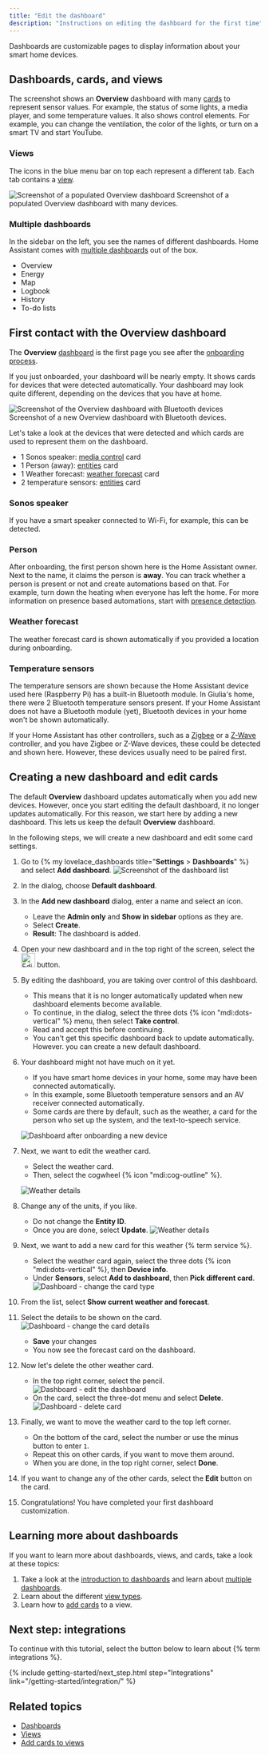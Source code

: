 ```yaml
---
title: "Edit the dashboard"
description: "Instructions on editing the dashboard for the first time"
---
```


Dashboards are customizable pages to display information about your smart home devices.

## Dashboards, cards, and views

The screenshot shows an **Overview** dashboard with many [cards](/dashboards/cards/) to represent sensor values. For example, the status of some lights, a media player, and some temperature values. It also shows control elements. For example, you can change the ventilation, the color of the lights, or turn on a smart TV and start YouTube.

### Views

The icons in the blue menu bar on top each represent a different tab. Each tab contains a [view](/dashboards/views/).

<p class='img'>
<img src='/images/getting-started/lovelace.png' alt='Screenshot of a populated Overview dashboard'>
Screenshot of a populated Overview dashboard with many devices.
</p>

### Multiple dashboards

In the sidebar on the left, you see the names of different dashboards. Home Assistant comes with [multiple dashboards](/dashboards/dashboards/) out of the box.

- Overview
- Energy
- Map
- Logbook
- History
- To-do lists

## First contact with the Overview dashboard

The **Overview** [dashboard](/dashboards/) is the first page you see after the [onboarding process](/getting-started/onboarding).

If you just onboarded, your dashboard will be nearly empty. It shows cards for devices that were detected automatically. Your dashboard may look quite different, depending on the devices that you have at home.

<p class='img'>
<img src='/images/getting-started/onboarding_dashboard_raspi_bluetooth.png' alt='Screenshot of the Overview dashboard with Bluetooth devices'>
Screenshot of a new Overview dashboard with Bluetooth devices.
</p>

Let's take a look at the devices that were detected and which cards are used to represent them on the dashboard.

- 1 Sonos speaker: [media control](/dashboards/media-control/) card
- 1 Person (away): [entities](/dashboards/entities/) card
- 1 Weather forecast: [weather forecast](/dashboards/weather-forecast/) card
- 2 temperature sensors: [entities](/dashboards/entities/) card

### Sonos speaker

If you have a smart speaker connected to Wi-Fi, for example, this can be detected.

### Person

After onboarding, the first person shown here is the Home Assistant owner. Next to the name, it claims the person is **away**. You can track whether a person is present or not and create automations based on that. For example, turn down the heating when everyone has left the home. For more information on presence based automations, start with [presence detection](/getting-started/presence-detection/).

### Weather forecast

The weather forecast card is shown automatically if you provided a location during onboarding.

### Temperature sensors

The temperature sensors are shown because the Home Assistant device used here (Raspberry Pi) has a built-in Bluetooth module. In Giulia's home, there were 2 Bluetooth temperature sensors present. If your Home Assistant does not have a Bluetooth module (yet), Bluetooth devices in your home won't be shown automatically.

If your Home Assistant has other controllers, such as a [Zigbee](/integrations/zha/) or a [Z-Wave](/integrations/zwave_js/) controller, and you have Zigbee or Z-Wave devices, these could be detected and shown here. However, these devices usually need to be paired first.

## Creating a new dashboard and edit cards

The default **Overview** dashboard updates automatically when you add new devices. However, once you start editing the default dashboard, it no longer updates automatically. For this reason, we start here by adding a new dashboard. This lets us keep the default **Overview** dashboard.

In the following steps, we will create a new dashboard and edit some card settings.

1. Go to {% my lovelace_dashboards title="**Settings** > **Dashboards**" %} and select **Add dashboard**.
   ![Screenshot of the dashboard list](/images/dashboards/dashboard-manage-02.png)
2. In the dialog, choose **Default dashboard**.
3. In the **Add new dashboard** dialog, enter a name and select an icon.
   - Leave the **Admin only** and **Show in sidebar** options as they are.
   - Select **Create**.
   - **Result**: The dashboard is added.
4. Open your new dashboard and in the top right of the screen, select the <img height="28px" src="/images/blog/2024-03-dashboard-chapter-1/mdi-edit.png" alt="Edit icon"/> button.
5. By editing the dashboard, you are taking over control of this dashboard.
     - This means that it is no longer automatically updated when new dashboard elements become available.
     - To continue, in the dialog, select the three dots {% icon "mdi:dots-vertical" %} menu, then select **Take control**.
     - Read and accept this before continuing.
     - You can't get this specific dashboard back to update automatically. However. you can create a new default dashboard.
6. Your dashboard might not have much on it yet.
   - If you have smart home devices in your home, some may have been connected automatically.
   - In this example, some Bluetooth temperature sensors and an AV receiver connected automatically.
   - Some cards are there by default, such as the weather, a card for the person who set up the system, and the text-to-speech service.

    ![Dashboard after onboarding a new device](/images/getting-started/onboarding_dashboard_01.png)
7. Next, we want to edit the weather card.
   - Select the weather card.
   - Then, select the cogwheel {% icon "mdi:cog-outline" %}.

   ![Weather details](/images/getting-started/weather_card_details_01.png)

8. Change any of the units, if you like.
   - Do not change the **Entity ID**.
   - Once you are done, select **Update**.
   ![Weather details](/images/getting-started/onboarding_card_settings_01.png)

9. Next, we want to add a new card for this weather {% term service %}.
   - Select the weather card again, select the three dots {% icon "mdi:dots-vertical" %}, then **Device info**.
   - Under **Sensors**, select **Add to dashboard**, then **Pick different card**.
   ![Dashboard - change the card type](/images/getting-started/onboarding_pick_different_card_01.png)

10. From the list, select **Show current weather and forecast**.
11. Select the details to be shown on the card.
    ![Dashboard - change the card details](/images/getting-started/onboarding_card_settings_02.png)
    - **Save** your changes
    - You now see the forecast card on the dashboard.

12. Now let's delete the other weather card.
    - In the top right corner, select the pencil.
    ![Dashboard - edit the dashboard](/images/getting-started/onboarding_edit_dashboard_01.png)
    - On the card, select the three-dot menu and select **Delete**.
    ![Dashboard - delete card](/images/getting-started/onboarding_dashboard_delete_card.png)
13. Finally, we want to move the weather card to the top left corner.
    - On the bottom of the card, select the number or use the minus button to enter `1`.
    - Repeat this on other cards, if you want to move them around.
    - When you are done, in the top right corner, select **Done**.
14. If you want to change any of the other cards, select the **Edit** button on the card.
15. Congratulations! You have completed your first dashboard customization.

## Learning more about dashboards

If you want to learn more about dashboards, views, and cards, take a look at these topics:

1. Take a look at the [introduction to dashboards](/dashboards/) and learn about [multiple dashboards](/dashboards/dashboards).
2. Learn about the different [view types](/dashboards/views/).
3. Learn how to [add cards](/dashboards/cards/#adding-cards-to-your-dashboard) to a view.

## Next step: integrations

To continue with this tutorial, select the button below to learn about {% term integrations %}.

{% include getting-started/next_step.html step="Integrations" link="/getting-started/integration/" %}

## Related topics

- [Dashboards](/dashboards/)
- [Views](/dashboards/views/)
- [Add cards to views](/dashboards/cards/#adding-cards-to-your-dashboard)
